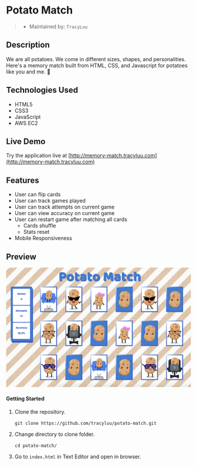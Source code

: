 # Potato Match

> - Maintained by: `TracyLuu`


## Description

We are all potatoes. We come in different sizes, shapes, and personalities. Here's a memory match built from HTML, CSS, and Javascript for potatoes like you and me. 🥔

## Technologies Used

- HTML5
- CSS3
- JavaScript
- AWS EC2

## Live Demo
Try the application live at [http://memory-match.tracyluu.com](http://memory-match.tracyluu.com)

## Features
- User can flip cards
- User can track games played
- User can track attempts on current game
- User can view accuracy on current game
- User can restart game after matching all cards
    - Cards shuffle
    - Stats reset
- Mobile Responsiveness

## Preview
![](assets/images/potato-preview.png)

#### Getting Started

1. Clone the repository.

    ```shell
    git clone https://github.com/tracyluu/potato-match.git
    ```

2. Change directory to clone folder.

    ```shell
    cd potato-match/
    ```

3. Go to `index.html` in Text Editor and open in browser.
